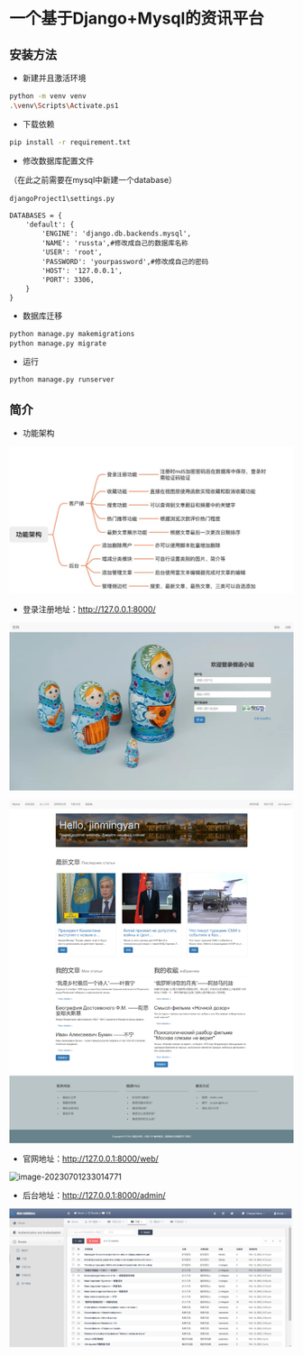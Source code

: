 # 一个基于Django+Mysql的资讯平台

## 安装方法

- 新建并且激活环境

```bash
python -m venv venv 
.\venv\Scripts\Activate.ps1  
```

- 下载依赖

```bash
pip install -r requirement.txt
```

- 修改数据库配置文件

（在此之前需要在mysql中新建一个database）

`djangoProject1\settings.py`

```
DATABASES = {
    'default': {
        'ENGINE': 'django.db.backends.mysql',
        'NAME': 'russta',#修改成自己的数据库名称
        'USER': 'root',
        'PASSWORD': 'yourpassword',#修改成自己的密码
        'HOST': '127.0.0.1',
        'PORT': 3306,
    }
}
```

- 数据库迁移

```bash
python manage.py makemigrations  
python manage.py migrate
```

- 运行

```
python manage.py runserver
```

## 简介

- 功能架构

![内容架构](./assets/clip_image002.jpg)

- 登录注册地址：http://127.0.0.1:8000/

![image-20230701232817452](./assets/image-20230701232817452.png)

![image-20220227124702310](./assets/image-20220227124702310.png)

- 官网地址：http://127.0.0.1:8000/web/

![image-20230701233014771](./assets/image-20230701233014771.png)

- 后台地址：http://127.0.0.1:8000/admin/

![image-20220225000556514-164593838601018](./assets/image-20220225000556514-164593838601018.png)

